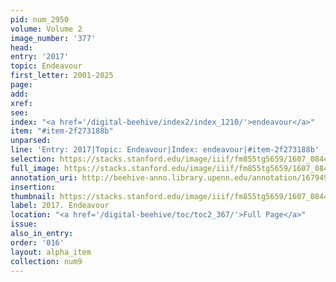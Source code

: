 ```yaml
---
pid: num_2950
volume: Volume 2
image_number: '377'
head:
entry: '2017'
topic: Endeavour
first_letter: 2001-2025
page:
add:
xref:
see:
index: "<a href='/digital-beehive/index2/index_1210/'>endeavour</a>"
item: "#item-2f273188b"
unparsed:
line: 'Entry: 2017|Topic: Endeavour|Index: endeavour|#item-2f273188b'
selection: https://stacks.stanford.edu/image/iiif/fm855tg5659/1607_0844/362,3192,2794,530/full/0/default.jpg
full_image: https://stacks.stanford.edu/image/iiif/fm855tg5659/1607_0844/full/full/0/default.jpg
annotation_uri: http://beehive-anno.library.upenn.edu/annotation/1679493506010
insertion:
thumbnail: https://stacks.stanford.edu/image/iiif/fm855tg5659/1607_0844/362,3192,600,180/250,/0/default.jpg
label: 2017. Endeavour
location: "<a href='/digital-beehive/toc/toc2_367/'>Full Page</a>"
issue:
also_in_entry:
order: '016'
layout: alpha_item
collection: num9
---
```

